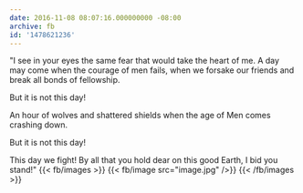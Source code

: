 ```yaml
---
date: 2016-11-08 08:07:16.000000000 -08:00
archive: fb
id: '1478621236'
---
```


"I see in your eyes the same fear that would take the heart of me. A day may come when the courage of men fails, when we forsake our friends and break all bonds of fellowship.

But it is not this day!

An hour of wolves and shattered shields when the age of Men comes crashing down.

But it is not this day!

This day we fight! By all that you hold dear on this good Earth, I bid you stand!"
{{< fb/images >}}
{{< fb/image src="image.jpg" />}}
{{< /fb/images >}}
